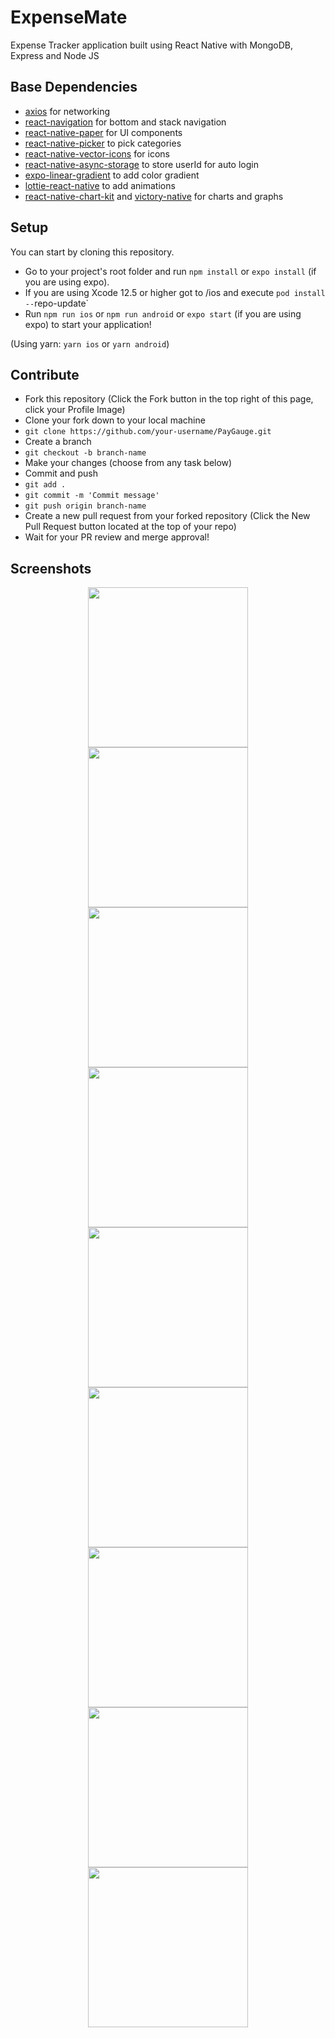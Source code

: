 # ExpenseMate
Expense Tracker application built using React Native with MongoDB, Express and Node JS

## Base Dependencies
- [axios](https://axios-http.com/docs/intro) for networking
- [react-navigation](https://reactnavigation.org/) for bottom and stack navigation
- [react-native-paper](https://reactnativepaper.com/) for UI components
- [react-native-picker](https://www.npmjs.com/package/@react-native-picker/picker) to pick categories
- [react-native-vector-icons](https://github.com/oblador/react-native-vector-icons) for icons
- [react-native-async-storage](https://react-native-async-storage.github.io/async-storage/docs/usage/) to store userId for auto login
- [expo-linear-gradient](https://docs.expo.dev/versions/latest/sdk/linear-gradient/) to add color gradient
- [lottie-react-native](https://www.npmjs.com/package/lottie-react-native) to add animations
- [react-native-chart-kit](https://www.npmjs.com/package/react-native-chart-kit) and [victory-native](https://formidable.com/open-source/victory/docs/native/) for charts and graphs

## Setup

You can start by cloning this repository.

- Go to your project's root folder and run `npm install` or `expo install` (if you are using expo).
- If you are using Xcode 12.5 or higher got to /ios and execute `pod install --`repo-update`
- Run `npm run ios` or `npm run android` or `expo start` (if you are using expo) to start your application!

(Using yarn: `yarn ios` or `yarn android`)

## Contribute

- Fork this repository (Click the Fork button in the top right of this page, click your Profile Image)
- Clone your fork down to your local machine
- `git clone https://github.com/your-username/PayGauge.git`
- Create a branch
- `git checkout -b branch-name`
- Make your changes (choose from any task below)
- Commit and push
- `git add .`
- `git commit -m 'Commit message'`
- `git push origin branch-name`
- Create a new pull request from your forked repository (Click the New Pull Request button located at the top of your repo)
- Wait for your PR review and merge approval!

## Screenshots

<p align = "center">
  <img src="https://user-images.githubusercontent.com/76529959/188328920-3aabffa1-811d-43d8-a04e-d05d198053fb.png" width="256">
  <img src="https://user-images.githubusercontent.com/76529959/188328943-6fd7b5a7-4be3-4cbb-b7bf-c420fc881121.png" width="256">
  <img src="https://user-images.githubusercontent.com/76529959/188328957-e5dad49b-1921-4557-a2ca-cdd04995fccb.png" width="256">
  <img src="https://user-images.githubusercontent.com/76529959/188328965-41f49974-43b6-406c-88e0-b3ae5b715ca0.png" width="256">
  <img src="https://user-images.githubusercontent.com/76529959/188328976-562428b1-9ab6-4db5-9eaa-625d27ec4e94.png" width="256">
  <img src="https://user-images.githubusercontent.com/76529959/188328988-1856717c-0f3d-494f-8cd4-23949e758e53.png" width="256">
  <img src="https://user-images.githubusercontent.com/76529959/188329008-e669b0d9-80d9-4e9b-8cc2-82424f562b57.png" width="256">
  <img src="https://user-images.githubusercontent.com/76529959/188329039-0d683611-b610-4bf3-800c-ae380eb6d286.png" width="256">
  <img src="https://user-images.githubusercontent.com/76529959/188329270-2542fb33-c435-48ca-a279-2bd096abdc76.png" width="256">
</p>
